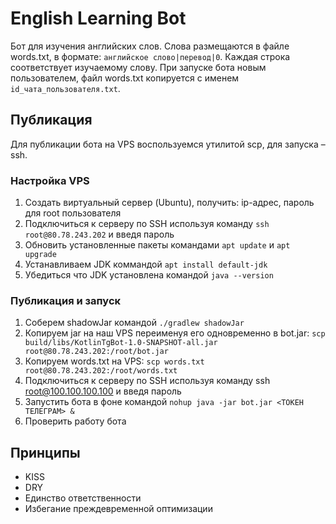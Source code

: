 # English Learning Bot

Бот для изучения английских слов. Слова размещаются в 
файле words.txt, в формате: `английское слово|перевод|0`.
Каждая строка соответствует изучаемому слову. 
При запуске бота новым пользователем, файл words.txt копируется с именем 
`id_чата_пользователя.txt`.

## Публикация

Для публикации бота на VPS воспользуемся утилитой scp, для запуска – ssh.

### Настройка VPS

1. Создать виртуальный сервер (Ubuntu), получить: ip-адрес, пароль для root пользователя
2. Подключиться к серверу по SSH используя команду `ssh root@80.78.243.202` и введя пароль
3. Обновить установленные пакеты командами `apt update` и `apt upgrade`
4. Устанавливаем JDK коммандой `apt install default-jdk`
5. Убедиться что JDK установлена командой `java --version`

### Публикация и запуск

1. Соберем shadowJar командой `./gradlew shadowJar`
2. Копируем jar на наш VPS переименуя его одновременно в bot.jar: `scp build/libs/KotlinTgBot-1.0-SNAPSHOT-all.jar root@80.78.243.202:/root/bot.jar`
3. Копируем words.txt на VPS: `scp words.txt root@80.78.243.202:/root/words.txt`
4. Подключиться к серверу по SSH используя команду ssh root@100.100.100.100 и введя пароль
5. Запустить бота в фоне командой `nohup java -jar bot.jar <ТОКЕН ТЕЛЕГРАМ> &`
6. Проверить работу бота

## Принципы

- KISS
- DRY
- Единство ответственности
- Избегание преждевременной оптимизации